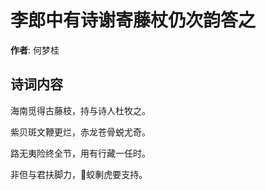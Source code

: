 # 李郎中有诗谢寄藤杖仍次韵答之

**作者**: 何梦桂

## 诗词内容

海南觅得古藤枝，持与诗人杜牧之。

紫贝斑文鞭更烂，赤龙苍骨蜕尤奇。

路无夷险终全节，用有行藏一任时。

非但与君扶脚力，𫓩蛟剸虎要支持。

